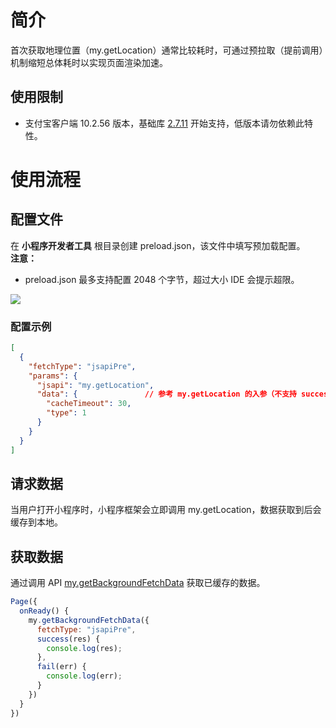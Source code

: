 # 简介

首次获取地理位置（my.getLocation）通常比较耗时，可通过预拉取（提前调用）机制缩短总体耗时以实现页面渲染加速。

## 使用限制

- 支付宝客户端 10.2.56 版本，基础库 [2.7.11](https://opendocs.alipay.com/mini/framework/lib-upgrade-v2) 开始支持，低版本请勿依赖此特性。

# 使用流程

## 配置文件

在 **小程序开发者工具** 根目录创建 preload.json，该文件中填写预加载配置。<br />**注意：**

- preload.json 最多支持配置 2048 个字节，超过大小 IDE 会提示超限。

![](https://intranetproxy.alipay.com/skylark/lark/0/2021/png/185602/1632191030970-c4309ca7-edad-4f44-8e98-b73a5024b2ab.png#align=left&display=inline&height=313&margin=%5Bobject%20Object%5D&originHeight=313&originWidth=218&status=done&style=none&width=218)

### 配置示例
``` json
[
  {
    "fetchType": "jsapiPre",
    "params": {
      "jsapi": "my.getLocation",
      "data": {               // 参考 my.getLocation 的入参（不支持 success/fail/complete 回调）
        "cacheTimeout": 30,
        "type": 1
      }
    }
  }
]
```

## 请求数据
当用户打开小程序时，小程序框架会立即调用 my.getLocation，数据获取到后会缓存到本地。

## 获取数据
通过调用 API [my.getBackgroundFetchData](https://opendocs.alipay.com/mini/api/getBackgroundFetchData) 获取已缓存的数据。
``` js
Page({
  onReady() {
    my.getBackgroundFetchData({
      fetchType: "jsapiPre",
      success(res) {
        console.log(res);
      },
      fail(err) {
        console.log(err);
      }
    })
  }
})

```
